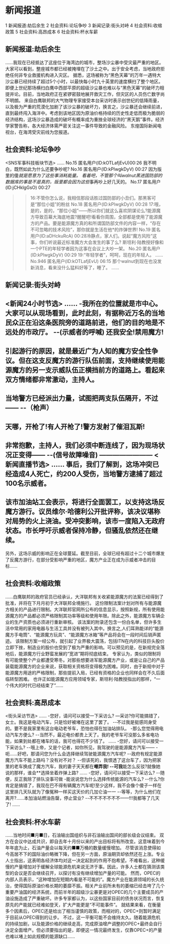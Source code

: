 # 新闻报道

1 新闻报道:劫后余生
2 社会资料:论坛争吵
3 新闻记录:街头对峙
4 社会资料:收缩政策
5 社会资料:高昂成本
6 社会资料:杯水车薪

## 新闻报道:劫后余生

……我现在已经抵达了这座位于海湾边的城市，整场沙尘暴中受灾最严重的地区。大家可以看到，整座城市都已经被掩埋在了沙土之中。出于安全考虑，当地政府拒绝任何非专业救援机构进入灾区。
据悉，这场被称为“黑色天幕”的万年一遇特大沙尘暴已经持续了超过5个小时，以最快每小时九十英里的速度横扫了整个地区。即便上世纪那场横扫白鹰中西部平原的超级沙尘暴也难以与“黑色天幕”的破坏力相提并论。目前，当地政府正在紧锣密鼓地展开救灾工作，但灾区的人员伤亡数字尚不明朗。
来自白鹰联邦的大气物理专家接受本台采访时表示创世纪的低降雨量，以及极为严重的荒漠化加剧了该沙尘暴的破坏力，换言之，沙尘暴还会继续前进，直到最终闯入海洋中。考虑到该地区因为原油价格持续的历史性走低而极为脆弱的经济结构，这场沙尘暴造成的破坏有概率成为重挫全球经济的“黑天鹅”事件。经济学家警告称，各大经济体需严密关注这一事件导致的金融风险。
东煌国际新闻电视台，在海湾受灾前线为您报道。

## 社会资料:论坛争吵

<SNS军事科技板块节选>
……
No.15 匿名用户(ID:kOTLafjEvU)00:26
我不明白，既然如此为什么还要争吵呢?
No.16 匿名用户(ID:kPlwgkDyV) 00:27
因为版里的傻*就是愿意为了这些事消耗能量。
看着吧，不管那个叫walnut黑进国防部的数据库的事是不是真的，版里都会因为这些*事再吵上好几天的。
No.17 匿名用户(ID:jCHklgGsO) 00:27
>>16:不管你怎么说，我相信那段话胜过国防部的小丑们。那黑客可是“那位小姐”的粉丝
No.18 匿名用户(ID:kPlwgkDyV) 00:28
>>17:哦，是的，是的，“那位小姐”——所以你们就这么喜欢阴谋论么?能源魔方导致百幕大海底地震?醒醒吧!看看你周围，全部都是使用了能源魔方的产品。要是能源魔方真的和所谓国防部文件的内容一样，“存在不可忽略的技术风险”，那你就是生活在他*的炸弹世界!
No.19 匿名用户(ID:aDHckuRcA) 00:28冷静点，家人们。说起“魔方风险”这事，你们听说最近标准魔方大会发生的事了么? 斯坦利·陆教授好像和一个PTE的年轻学者因为这事在会议上大吵一架。
No.20 匿名用户(ID:kPlwgkDyV) 00:29
>>19:“年轻学者”，呵呵，现在的年轻人。
……
No.946 匿名用户(ID:kOTLafjEvU) 06:15
那个walnut到现在也没发新消息，看来没什么猛料好等了，睡了。
……

## 新闻记录:街头对峙

<新闻24小时节选>
……
-我所在的位置就是市中心。大家可以从现场看到，此时此刻，有据称近万名的当地民众正在沿这条医院旁的道路前进，他们的目的地是不远处的市政厅。
--(示威者的呼喊) 还我安全!禁用魔方!
-
引起游行的原因，就是最近广为人知的魔方安全性争议。但在这支反魔方的游行队伍前面，支持继续使用能源魔方的另一支示威队伍正横挡前方的道路上。看起来双方情绪都非常激动，主持人。
-
当地警方已经派出力量，试图把两支队伍隔开，不过——
--（枪声）
-
天哪，开枪了!有人开枪了!警方发射了催泪瓦斯!
-
非常抱歉，主持人，我们必须中断连线了，因为现场状况正变得——
--(信号故障噪音)
――――――――
<新闻直播节选>
……
事后，我们了解到，这场冲突已经造成4人死亡，约200人受伤，当地警方逮捕了超过100名示威者。
-
该市加油站工会表示，将进行全面罢工，以支持这场反魔方游行。议员维尔·哈德利公开批评称，该决议堪称对局势的火上浇油。受冲突影响，该市一度陷入无政府状态。市长呼吁示威者保持冷静，但骚乱依然还在继续。
-
另外，这场示威的影响正在全球蔓延。截至目前，全球已经有超过十二个城市爆发了反魔方游行，在部分受影响严重的地区，魔方产业正在成为示威者冲击的目标……

## 社会资料:收缩政策

……白鹰联邦的政府官员已经承认，大洋联邦有关收紧能源魔方的法案已经得到了批准，并将在下月月初于大洋联邦全境施行。
这份限制法案计划对所有与能源魔方相关的产品进行限制。大洋联邦官网所公布的信息显示，按照新规，所有使用能源魔方的产品都必须严格限制其功率等级和使用年限。除此之外，能源魔方车辆企业的生产资质也必须进行重新审核。
该法案的附录还包含一份白名单，但许多生活中常用的家用电器与生活工具并没有被列入其中。换言之,人们耳熟能详的“能源魔方手电筒”、“能源魔方玩具”、“能源魔方冰箱”等产品将会在一段时间后销声匿迹。
该限制方案一经公布，就引起了业界极大震荡，包括ITN在内的科技巨头股价立即下挫，制造业的股价也受到了极为严重的影响。可以预见的是，在新规完全落地后，能源魔方行业野蛮发展的“宽进”期将彻底结束。
专家认为，类似的限制将有可能使整个产业都遭受寒冬。对那些想要进军能源魔方产业，或是让自己的产品装载能源魔方的企业来说，获取相关资格将变得极为困难。同时，由于新规中对于能源魔方用途的严格限制，那些提前入局，已经有资格的企业也同样会在不久后面临转型困难。
也许正如能源魔方应用领域专家，斯坦利·陆教授指出的那样，“一个伟大的时代已经结束了”……

## 社会资料:高昂成本

<街头采访节选>
……
-您好，请问可以接受一下采访么?
—采访?你可能搞错了，女士。我这是电动汽车，只是恰好被堵在这里了罢了。
--不过我是挺感同身受的。要不是我家里有这台电动老爷车，恐怕也得在加油站排队。
-那么您觉得用电动汽车方便么?
--当然不，最近电价都贵上天了。我的老爷车可没那么多省电功能，如果到处都在堵车的话，我可也得花不少钱了。
……
-您好，请问可以接受一下采访么?
--哦上帝，又是个记者，如你所见，我驾驶的是能源魔方汽车——
-呃……好吧，那请问您为什么会选择继续驾驶能源魔方汽车呢?
--政府有规定能源魔方汽车不能上路吗？没有对不对？
--但该死的，我恨透了这台车了，因为把家里的老车换成了魔方汽车，我的妻子天天都在**嘲弄我!
--可我**能怎么反驳?就像她说的那样，谁会**选择坐着炸弹上路?
……
-您好，请问可以接受一下采访么?
--随便，反正我除了排队没事可做
-能说说您为什么选择传统能源的汽车么?
--什么?你肯定是搞错了，我现在巴不得有辆魔方汽车呢!至少这样，我不会像个傻子一样在这里排几天队就为了像冤种一样买这天价的几加仑油一一
--等等，为什么他们在离开?……本加油站燃油告罄，停止营业?
--不不不不不不不——!!!我都等了几天了!
……

## 社会资料:杯水车薪

……当地时间■月■日，石油输出国组织与非石油输出国间的部长级会议结束。
双方在会议中达成共识，即自去年十月份以来的产出目标将有所改变。这意味着到今年年底为止，石油产量会以每天约■■万桶的数量缓慢增加。
尽管该消息使得如今高居不下的国际油价略微下降，但在另一方面，原油期货却依然还在上涨。专业人士指出，这表明各经济体均对这一决定起到的作用不抱希望。不难看出，这种缓慢的产量增加对于缓解全球能源危机来说无济于事。因此，许多人士都在猜测该类型的会议是否会继续召开，以探讨有没有继续增加产量的可能。
然而，OPEC的内部人员表示，“这种增加在短期内看是不可能的”。魔方产业在能源领域的长久统治，使得国际原油价格长期的萎靡不振。相关产业前所未有的萎缩已经击垮了几个重要产油国的经济系统，而前半年的超级沙尘暴更是对OPEC的几个主要成员的产油设施造成了严重破坏。许多专家都认为，以这些国家目前的债务状况而言，恢复原先的产能就已经难如登天，扩大产能更是“不可能事件”。
就结果来看，在衡量多个因素后，OPEC还是给出了相当谨慎的政策，而相对的，OPEC+则暂时满足于目前从OPEC得到的让步。
不过，这一平衡可能不会维持太久。随着能源危机的持续加剧，以及能源价格的继续走高，完成原油增产调整的OPEC+最终会自行决定全面增产。但必须要指出的是，即便这一情况最终发生，仅靠OPEC+的产量也难以堵上如此规模的能源缺口……
